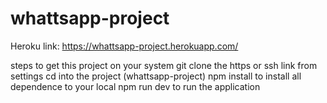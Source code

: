 # whattsapp-project
Heroku link: https://whattsapp-project.herokuapp.com/

steps to get this project on your system
git clone the https or ssh link from settings
cd into the project (whattsapp-project)
npm install to install all dependence to your local
npm run dev to run the application
